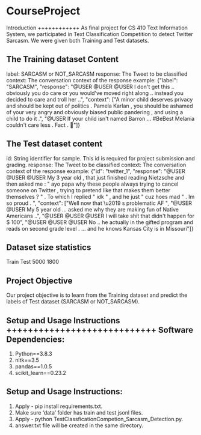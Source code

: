 # CourseProject

Introduction
++++++++++++
As final project for CS 410 Text Information System, we participated in Text Classification Competition to detect Twitter Sarcasm. We were given both Training and Test datasets.

The Training dataset Content
----------------------------
label: SARCASM or NOT_SARCASM
response: The Tweet to be classified
context: The conversation context of the response
example:
{"label": "SARCASM", "response": "@USER @USER @USER I don't get this .. obviously you do care or you would've moved right along .. instead you decided to care and troll her ..", "context": ["A minor child deserves privacy and should be kept out of politics . Pamela Karlan , you should be ashamed of your very angry and obviously biased public pandering , and using a child to do it .", "@USER If your child isn't named Barron ... #BeBest Melania couldn't care less . Fact . 💯"]}

The Test dataset content
------------------------
id: String identifier for sample. This id is required for project submission and grading.
response: The Tweet to be classified
context: The conversation context of the response
example:
{"id": "twitter_1", "response": "@USER @USER @USER My 3 year old , that just finished reading Nietzsche and then asked me : \" ayo papa why these people always trying to cancel someone on Twitter , trying to pretend like that makes them better themselves ? \" . To which I replied \" idk \" , and he just \" cuz hoes mad \" . Im so proud . <URL>", "context": ["Well now that \u2019 s problematic AF <URL>", "@USER @USER My 5 year old ... asked me why they are making fun of Native Americans ..", "@USER @USER @USER I will take shit that didn't happen for $ 100", "@USER @USER @USER No .. he actually in the gifted program and reads on second grade level .  ... and he knows Kansas City is in Missouri"]}

Dataset size statistics
-----------------------
Train	Test
5000	1800

Project Objective
-----------------
Our project objective is to learn from the Training dataset and predict the labels of Test dataset (SARCASM or NOT_SARCASM).


Setup and Usage Instructions
++++++++++++++++++++++++++++
Software Dependencies:
----------------------
1) Python==3.8.3
2) nltk==3.5
3) pandas==1.0.5
4) scikit_learn==0.23.2

Setup and Usage Instructions:
-----------------------------
1)	Apply - pip install requirements.txt.
2)	Make sure ‘data’ folder has train and test jsonl files.
3)	Apply - python TestClassficationCompetion_Sarcasm_Detection.py.
4)	answer.txt file will be created in the same directory.

